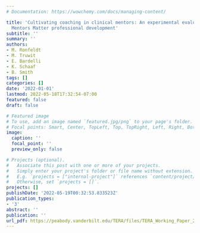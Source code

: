 ```yaml
---
# Documentation: https://wowchemy.com/docs/managing-content/

title: 'Cultivating coaching in clinical mentors: An experimental evaluation of the
  Mentors Matter professional development'
subtitle: ''
summary: ''
authors:
- M. Ronfeldt
- M. Truwit
- E. Bardelli
- K. Schaaf
- B. Smith
tags: []
categories: []
date: '2022-01-01'
lastmod: 2022-05-18T17:32:54-07:00
featured: false
draft: false

# Featured image
# To use, add an image named `featured.jpg/png` to your page's folder.
# Focal points: Smart, Center, TopLeft, Top, TopRight, Left, Right, BottomLeft, Bottom, BottomRight.
image:
  caption: ''
  focal_point: ''
  preview_only: false

# Projects (optional).
#   Associate this post with one or more of your projects.
#   Simply enter your project's folder or file name without extension.
#   E.g. `projects = ["internal-project"]` references `content/project/deep-learning/index.md`.
#   Otherwise, set `projects = []`.
projects: []
publishDate: '2022-05-19T00:32:53.833523Z'
publication_types:
- '3'
abstract: ''
publication: ''
url_pdf: https://peabody.vanderbilt.edu/TERA/files/TERA_Working_Paper_2022-01.pdf
---
```

